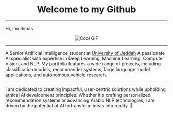 <h1 align="center"><b>Welcome to my Github</b></h1>

---------------------------------------------------------------

Hi, I'm Rimas

<div align="center">
  <img src="https://media.giphy.com/media/l2JHZ0dIcyFo5UQGQ/giphy.gif" alt="Cool GIF">
</div>


---------------------------------------------------------------

A Senior Artificial Intelligence student at [University of Jeddah](https://www.uj.edu.sa/)
A passionate AI specialist with expertise in Deep Learning, Machine Learning, Computer Vision, and NLP. 
My portfolio features a wide range of projects, including classification models, recommender systems, large language model applications, and autonomous vehicle research.

---------------------------------------------------------------

I am dedicated to creating impactful, user-centric solutions while upholding ethical AI development principles. Whether it's crafting personalized recommendation systems or advancing Arabic NLP technologies, I am driven by the potential of AI to transform ideas into reality. 🚀
